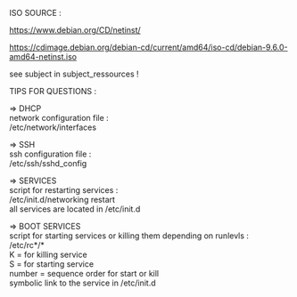 ISO SOURCE :

https://www.debian.org/CD/netinst/

https://cdimage.debian.org/debian-cd/current/amd64/iso-cd/debian-9.6.0-amd64-netinst.iso

see subject in subject_ressources !

TIPS FOR QUESTIONS : <br />

=> DHCP<br />
network configuration file :<br />
/etc/network/interfaces<br />

=> SSH<br />
ssh configuration file :<br />
/etc/ssh/sshd_config<br />

=> SERVICES<br />
script for restarting services :<br />
/etc/init.d/networking restart <br />
all services are located in /etc/init.d<br />

=> BOOT SERVICES<br />
script for starting services or killing them depending on runlevls :<br />
/etc/rc*/*<br />
K = for killing service<br />
S = for starting service<br />
number = sequence order for start or kill<br />
symbolic link to the service in /etc/init.d<br />
